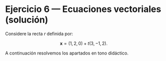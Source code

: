 # Ejercicio 6 — Ecuaciones vectoriales (solución)

Considere la recta $r$ definida por:

$$
\mathbf{x} = (1,2,0) + t(3,-1,2).
$$

A continuación resolvemos los apartados en tono didáctico.

